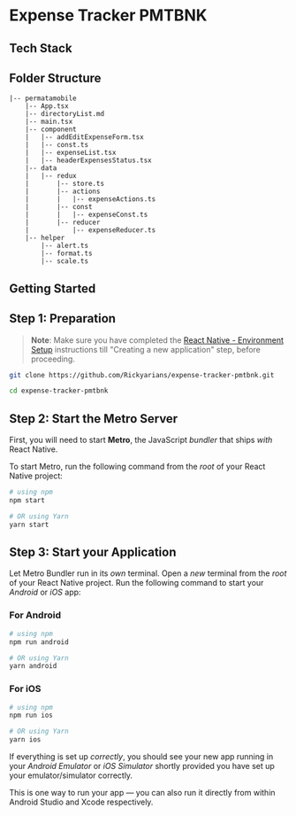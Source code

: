 # Expense Tracker PMTBNK

## Tech Stack

## Folder Structure

```
|-- permatamobile
    |-- App.tsx
    |-- directoryList.md
    |-- main.tsx
    |-- component
    |   |-- addEditExpenseForm.tsx
    |   |-- const.ts
    |   |-- expenseList.tsx
    |   |-- headerExpensesStatus.tsx
    |-- data
    |   |-- redux
    |       |-- store.ts
    |       |-- actions
    |       |   |-- expenseActions.ts
    |       |-- const
    |       |   |-- expenseConst.ts
    |       |-- reducer
    |           |-- expenseReducer.ts
    |-- helper
        |-- alert.ts
        |-- format.ts
        |-- scale.ts
```

## Getting Started

## Step 1: Preparation

> **Note**: Make sure you have completed the [React Native - Environment Setup](https://reactnative.dev/docs/environment-setup) instructions till "Creating a new application" step, before proceeding.

```bash
git clone https://github.com/Rickyarians/expense-tracker-pmtbnk.git
```

```bash
cd expense-tracker-pmtbnk
```

## Step 2: Start the Metro Server

First, you will need to start **Metro**, the JavaScript _bundler_ that ships _with_ React Native.

To start Metro, run the following command from the _root_ of your React Native project:

```bash
# using npm
npm start

# OR using Yarn
yarn start
```

## Step 3: Start your Application

Let Metro Bundler run in its _own_ terminal. Open a _new_ terminal from the _root_ of your React Native project. Run the following command to start your _Android_ or _iOS_ app:

### For Android

```bash
# using npm
npm run android

# OR using Yarn
yarn android
```

### For iOS

```bash
# using npm
npm run ios

# OR using Yarn
yarn ios
```

If everything is set up _correctly_, you should see your new app running in your _Android Emulator_ or _iOS Simulator_ shortly provided you have set up your emulator/simulator correctly.

This is one way to run your app — you can also run it directly from within Android Studio and Xcode respectively.
